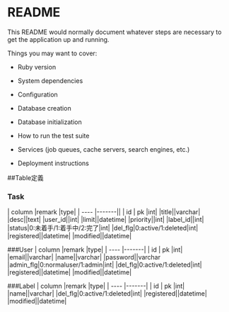 # README

This README would normally document whatever steps are necessary to get the
application up and running.

Things you may want to cover:

* Ruby version

* System dependencies

* Configuration

* Database creation

* Database initialization

* How to run the test suite

* Services (job queues, cache servers, search engines, etc.)

* Deployment instructions

##Table定義
### Task
| column |remark  |type|
| ---- |-------||
| id | pk |int|
|title||varchar|
|desc||text|
|user_id||int|
|limit||datetime|
|priority||int|
|label_id||int|
|status|0:未着手/1:着手中/2:完了|int|
|del_flg|0:active/1:deleted|int|
|registered||datetime|
|modified||datetime|


###User
| column |remark  |type|
| ---- |-------|
| id | pk |int|
|email||varchar|
|name||varchar|
|password||varchar
|admin_flg|0:normaluser/1:admin|int|
|del_flg|0:active/1:deleted|int|
|registered||datetime|
|modified||datetime|

###Label
| column |remark  |type|
| ---- |-------|
| id | pk |int|
|name||varchar|
|del_flg|0:active/1:deleted|int|
|registered||datetime|
|modified||datetime|

